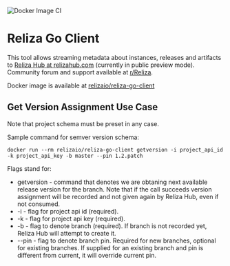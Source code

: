 ![Docker Image CI](https://github.com/relizaio/relizaGoClient/workflows/Docker%20Image%20CI/badge.svg?branch=master)

# Reliza Go Client

This tool allows streaming metadata about instances, releases and artifacts to [Reliza Hub at relizahub.com](https://relizahub.com) (currently in public preview mode). Community forum and support available at [r/Reliza](https://reddit.com/r/Reliza).

Docker image is available at [relizaio/reliza-go-client](https://hub.docker.com/r/relizaio/reliza-go-client)

## Get Version Assignment Use Case

Note that project schema must be preset in any case.

Sample command for semver version schema:

```
docker run --rm relizaio/reliza-go-client getversion -i project_api_id -k project_api_key -b master --pin 1.2.patch
```

Flags stand for:
- getversion - command that denotes we are obtaning next available release version for the branch. Note that if the call succeeds version assignment will be recorded and not given again by Reliza Hub, even if not consumed.
- -i - flag for project api id (required).
- -k - flag for project api key (required).
- -b - flag to denote branch (required). If branch is not recorded yet, Reliza Hub will attempt to create it.
- --pin - flag to denote branch pin. Required for new branches, optional for existing branches. If supplied for an existing branch and pin is different from current, it will override current pin.